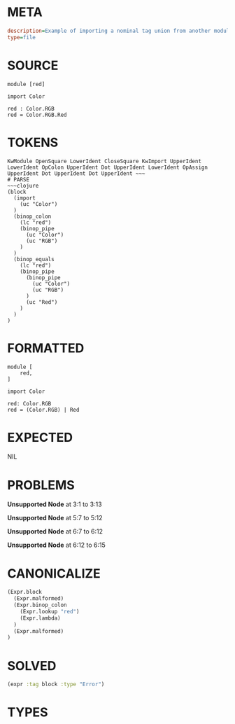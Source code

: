 # META
~~~ini
description=Example of importing a nominal tag union from another module
type=file
~~~
# SOURCE
~~~roc
module [red]

import Color

red : Color.RGB
red = Color.RGB.Red
~~~
# TOKENS
~~~text
KwModule OpenSquare LowerIdent CloseSquare KwImport UpperIdent LowerIdent OpColon UpperIdent Dot UpperIdent LowerIdent OpAssign UpperIdent Dot UpperIdent Dot UpperIdent ~~~
# PARSE
~~~clojure
(block
  (import
    (uc "Color")
  )
  (binop_colon
    (lc "red")
    (binop_pipe
      (uc "Color")
      (uc "RGB")
    )
  )
  (binop_equals
    (lc "red")
    (binop_pipe
      (binop_pipe
        (uc "Color")
        (uc "RGB")
      )
      (uc "Red")
    )
  )
)
~~~
# FORMATTED
~~~roc
module [
	red,
]

import Color

red: Color.RGB
red = (Color.RGB) | Red
~~~
# EXPECTED
NIL
# PROBLEMS
**Unsupported Node**
at 3:1 to 3:13

**Unsupported Node**
at 5:7 to 5:12

**Unsupported Node**
at 6:7 to 6:12

**Unsupported Node**
at 6:12 to 6:15

# CANONICALIZE
~~~clojure
(Expr.block
  (Expr.malformed)
  (Expr.binop_colon
    (Expr.lookup "red")
    (Expr.lambda)
  )
  (Expr.malformed)
)
~~~
# SOLVED
~~~clojure
(expr :tag block :type "Error")
~~~
# TYPES
~~~roc
~~~
